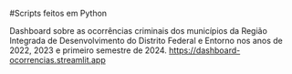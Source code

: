 #Scripts feitos em Python

Dashboard sobre as ocorrências criminais dos municípios da Região Integrada de Desenvolvimento do Distrito Federal e Entorno nos anos de 2022, 2023 e primeiro semestre de 2024.
https://dashboard-ocorrencias.streamlit.app
